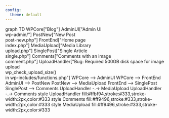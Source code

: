 ```yaml
---
config:
  theme: default
---
```

graph TD
  WPCore["Blog"]
  AdminUI["Admin UI<br>wp-admin/"]
  PostNew["New Post<br>post-new.php"]
  FrontEnd["Home page<br>index.php"]
  MediaUpload["Media Library<br>upload.php"]
  SinglePost["Single Article<br>single.php"]
  Comments["Comments with an image<br> comment.php"]
  UploadHandler["Bug: Required 500GB disk space for image upload<br>wp_check_upload_size()<br>in wp-includes/functions.php"]
  WPCore --> AdminUI
  WPCore --> FrontEnd
  AdminUI --> PostNew
  PostNew --> MediaUpload
  FrontEnd --> SinglePost
  SinglePost --> Comments
  UploadHandler -.-> MediaUpload 
  UploadHandler -.-> Comments
  style UploadHandler fill:#ffbf94,stroke:#333,stroke-width:2px,color:#333
  style Comments fill:#ff9496,stroke:#333,stroke-width:2px,color:#333
  style MediaUpload fill:#ff9496,stroke:#333,stroke-width:2px,color:#333



